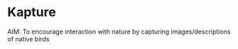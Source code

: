 # Kapture
AIM: To encourage interaction with nature by capturing images/descriptions of native birds

